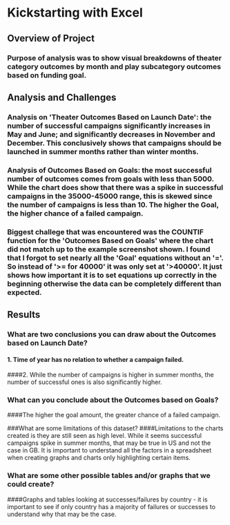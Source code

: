 # Kickstarting with Excel

## Overview of Project

### Purpose of analysis was to show visual breakdowns of theater category outcomes by month and play subcategory outcomes based on funding goal.

## Analysis and Challenges

### Analysis on 'Theater Outcomes Based on Launch Date': the number of successful campaigns significantly increases in May and June; and significantly decreases in November and December. This conclusively shows that campaigns should be launched in summer months rather than winter months.

### Analysis of Outcomes Based on Goals: the most successful number of outcomes comes from goals with less than 5000. While the chart does show that there was a spike in successful campaigns in the 35000-45000 range, this is skewed since the number of campaigns is less than 10. The higher the Goal, the higher chance of a failed campaign.

### Biggest challege that was encountered was the COUNTIF function for the 'Outcomes Based on Goals' where the chart did not match up to the example screenshot shown. I found that I forgot to set nearly all the 'Goal' equations without an '='. So instead of '>= for 40000' it was only set at '>40000'. It just shows how important it is to set equations up correctly in the beginning otherwise the data can be completely different than expected.

## Results

### What are two conclusions you can draw about the Outcomes based on Launch Date?
#### 1. Time of year has no relation to whether a campaign failed.
####2. While the number of campaigns is higher in summer months, the number of successful ones is also significantly higher.

### What can you conclude about the Outcomes based on Goals?
####The higher the goal amount, the greater chance of a failed campaign.

###What are some limitations of this dataset?
####Limitations to the charts created is they are still seen as high level. While it seems successful campaigns spike in summer months, that may be true in US and not the case in GB. It is important to understand all the factors in a spreadsheet when creating graphs and charts only highlighting certain items.

### What are some other possible tables and/or graphs that we could create?
####Graphs and tables looking at successes/failures by country - it is important to see if only country has a majority of failures or successes to understand why that may be the case. 
